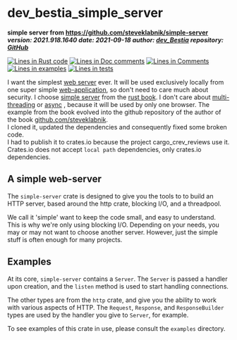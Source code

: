 [comment]: # (auto_md_to_doc_comments segment start A)

# dev_bestia_simple_server

[comment]: # (auto_cargo_toml_to_md start)

**simple server from <https://github.com/steveklabnik/simple-server>**  
***version: 2021.918.1640  date: 2021-09-18 author: [dev_Bestia](https://bestia.dev) repository: [GitHub](https://github.com/LucianoBestia/dev_bestia_simple_server)***  


[comment]: # (auto_cargo_toml_to_md end)

[comment]: # (auto_lines_of_code start)
[![Lines in Rust code](https://img.shields.io/badge/Lines_in_Rust-511-green.svg)](https://github.com/LucianoBestia/cargo_crev_reviews_workspace/)
[![Lines in Doc comments](https://img.shields.io/badge/Lines_in_Doc_comments-221-blue.svg)](https://github.com/LucianoBestia/cargo_crev_reviews_workspace/)
[![Lines in Comments](https://img.shields.io/badge/Lines_in_comments-15-purple.svg)](https://github.com/LucianoBestia/cargo_crev_reviews_workspace/)
[![Lines in examples](https://img.shields.io/badge/Lines_in_examples-96-yellow.svg)](https://github.com/LucianoBestia/cargo_crev_reviews_workspace/)
[![Lines in tests](https://img.shields.io/badge/Lines_in_tests-140-orange.svg)](https://github.com/LucianoBestia/cargo_crev_reviews_workspace/)

[comment]: # (auto_lines_of_code end)

I want the simplest [web server](https://en.wikipedia.org/wiki/Web_server) ever. It will be used exclusively locally from one super simple [web-application](https://en.wikipedia.org/wiki/Web_application), so  don't need to care much about security. I choose [simple server](https://crates.io/crates/simple-server) from the [rust book](https://doc.rust-lang.org/1.30.0/book/second-edition/ch20-01-single-threaded.html). I don't care about [multi-threading](https://en.wikipedia.org/wiki/Multithreading_(computer_architecture)) or [async](https://en.wikipedia.org/wiki/Asynchrony_(computer_programming)) , because it will be used by only one browser. The example from the book evolved into the github repository of the author of the book [github.com/steveklabnik](https://github.com/steveklabnik/simple-server).  
I cloned it, updated the dependencies and consequently fixed some broken code.  
I had to publish it to crates.io because the project cargo_crev_reviews use it. Crates.io does not accept `local path` dependencies, only crates.io dependencies.

## A simple web-server

The `simple-server` crate is designed to give you the tools to to build
an HTTP server, based around the http crate, blocking I/O, and a
threadpool.

We call it 'simple' want to keep the code small, and easy to
understand. This is why we're only using blocking I/O. Depending on
your needs, you may or may not want to choose another server.
However, just the simple stuff is often enough for many projects.

## Examples

At its core, `simple-server` contains a `Server`. The `Server` is
passed a handler upon creation, and the `listen` method is used
to start handling connections.

The other types are from the `http` crate, and give you the ability
to work with various aspects of HTTP. The `Request`, `Response`, and
`ResponseBuilder` types are used by the handler you give to `Server`,
for example.

To see examples of this crate in use, please consult the `examples`
directory.

[comment]: # (auto_md_to_doc_comments segment end A)
